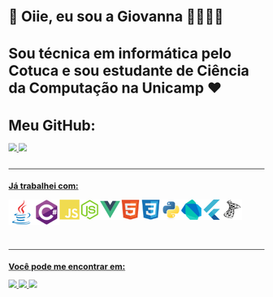# 👋 Oiie, eu sou a Giovanna 👩🏻‍💻✨
# Sou técnica em informática pelo Cotuca e sou estudante de Ciência da Computação na Unicamp ❤

# Meu GitHub:
<div> 
  <a href="https://beacons.ai/giovannaPavani">
  <img height="180em" src="https://github-readme-stats.vercel.app/api?username=giovannaPavani&show_icons=true&count_private=true&theme=tokyonight"/>
  <img height="180em" src="https://github-readme-stats.vercel.app/api/top-langs/?username=giovannaPavani&langs_count=8&layout=compact&theme=tokyonight"/>  
</div>
  
  <br>

  ---
### Já trabalhei com:
  <img width="300px" align="right" src="http://24.media.tumblr.com/390c17da5fb4d1854f8880b7562d8f92/tumblr_mfywqhe6ud1riu95io1_500.gif">
<div style="display: flex; justify-content: space-between;">
  <img align="center" title="Java" alt="" height="50" width="60" src="https://raw.githubusercontent.com/devicons/devicon/master/icons/java/java-original.svg">
  <img align="center" title="Csharp" alt="" height="50" width="60" src="https://raw.githubusercontent.com/devicons/devicon/master/icons/csharp/csharp-original.svg">
  <img align="center" title="JavaScript" alt="" height="40" width="50" src="https://raw.githubusercontent.com/devicons/devicon/master/icons/javascript/javascript-plain.svg">
  <img align="center" title="NodeJS" alt="" height="40" width="50" src="https://raw.githubusercontent.com/devicons/devicon/master/icons/nodejs/nodejs-original.svg">
  <img align="center" title="VueJS" alt="" height="40" width="50" src="https://raw.githubusercontent.com/devicons/devicon/master/icons/vuejs/vuejs-original.svg">
  <img align="center" title="HTML" alt="" height="40" width="50" src="https://raw.githubusercontent.com/devicons/devicon/master/icons/html5/html5-original.svg">
  <img align="center" title="CSS" alt="" height="40" width="50" src="https://raw.githubusercontent.com/devicons/devicon/master/icons/css3/css3-original.svg">
  <img align="center" title="Python" alt="" height="40" width="50" src="https://raw.githubusercontent.com/devicons/devicon/master/icons/python/python-original.svg">
  <img align="center" title="Dart" alt="" height="40" width="50" src="https://raw.githubusercontent.com/devicons/devicon/master/icons/dart/dart-original.svg">
  <img align="center" title="Flutter" alt="" height="40" width="50" src="https://raw.githubusercontent.com/devicons/devicon/master/icons/flutter/flutter-original.svg">
  <img align="center" title="SQL" alt="" height="40" width="50" src="https://raw.githubusercontent.com/devicons/devicon/master/icons/microsoftsqlserver/microsoftsqlserver-plain.svg">
</div>
  
<br>
<br>

---
### Você pode me encontrar em:
<div>
  <a href="mailto:giovannapmartelli@gmail.com" target="_blank"> <img src="https://img.shields.io/badge/Gmail-D14836?style=for-the-badge&logo=gmail&logoColor=white"> </a>
   <!--<a href="https://www.facebook.com/vini.cotrim.5" target="_blank"> <img src="https://img.shields.io/badge/Facebook-1877F2?style=for-the-badge&logo=facebook&logoColor=white"> </a>-->
   <a href="https://twitter.com/gi_pavani" target="_blank"> <img src="https://img.shields.io/badge/Twitter-1DA1F2?style=for-the-badge&logo=twitter&logoColor=white"> </a>
   <a href="https://www.linkedin.com/in/giovanna-pavani-a39966209/" target="_blank"> <img src="https://img.shields.io/badge/LinkedIn-0077B5?style=for-the-badge&logo=linkedin&logoColor=white"> </a>
</div>
  


<div> 
    <img alt="" src="https://github.com/giovannaPavani/giovannaPavani/blob/output/github-contribution-grid-snake.svg">
</div>

  
<!--
**giovannaPavani/giovannaPavani** is a ✨ _special_ ✨ repository because its `README.md` (this file) appears on your GitHub profile.

Here are some ideas to get you started:

- 🔭 I’m currently working on ...
- 🌱 I’m currently learning ...
- 👯 I’m looking to collaborate on ...
- 🤔 I’m looking for help with ...
- 💬 Ask me about ...
- 📫 How to reach me: ...
- 😄 Pronouns: ...
- ⚡ Fun fact: ...
-->
